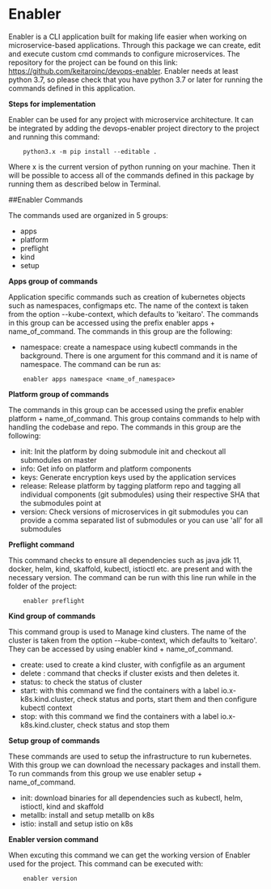 # Enabler


Enabler is a CLI application built for making life easier when working on microservice-based applications. Through this package we can create, edit and execute custom cmd commands to configure microservices.
The repository for the project can be found on this link: https://github.com/keitaroinc/devops-enabler. 
Enabler needs at least python 3.7, so please check that you have python 3.7 or later for running the commands defined in this application.


**Steps for implementation**

Enabler can be used for any project with microservice architecture. It can be integrated by adding the devops-enabler project directory to the project and running this command:

```
    python3.x -m pip install --editable .
```

Where x is the current version of python running on your machine. Then it will be possible to access all of the commands defined in this package by running them as described below in Terminal. 

##Enabler Commands

The commands used are organized in 5 groups:
- apps
- platform
- preflight
- kind
- setup

**Apps group of commands**

Application specific commands such as creation of kubernetes objects such as namespaces, configmaps etc. The name of the context is taken from the option --kube-context, which defaults to 'keitaro'. The commands in this group can be accessed using the prefix enabler apps + name_of_command.  The commands in this group are the following:
- namespace: create a namespace using kubectl commands in the background. There is one argument for this command and it is name of namespace. The command can be run as: 

```
    enabler apps namespace <name_of_namespace>
```


**Platform group of commands**

The commands in this group can be accessed using the prefix enabler platform + name_of_command. This group contains commands to help with handling the codebase and repo. The commands in this group are the following:
- init:  Init the platform by doing submodule init and checkout all submodules on master
- info:      Get info on platform and platform components
- keys: Generate encryption keys used by the application services
- release: Release platform by tagging platform repo and   tagging all individual components (git submodules) using their respective SHA that the submodules point at
- version: Check versions of microservices in git submodules you can provide a comma separated list of submodules or you can use 'all' for all submodules


**Preflight command**

This command checks to ensure all dependencies such as java jdk 11, docker, helm, kind, skaffold, kubectl, istioctl etc. are present and with the necessary version. The command can be run with this line run while in the folder of the project:
```
    enabler preflight
```  

**Kind group of commands**

This command group is used to Manage kind clusters. The name of the cluster is taken from the option --kube-context, which defaults to 'keitaro'. They can be accessed by using enabler kind + name_of_command. 
- create: used to create a kind cluster, with configfile as an argument
- delete : command that checks if cluster exists and then deletes it.
- status: to check the status of cluster
- start: with this command we find the containers with a label io.x-k8s.kind.cluster, check status and ports, start them and then configure kubectl context
- stop: with this command we find the containers with a label io.x-k8s.kind.cluster, check status and stop them 


**Setup group of commands**

These commands are used to setup the infrastructure to run kubernetes. With this group we can download the necessary packages and install them. To run commands from this group we use enabler setup + name_of_command.
- init: download binaries for all dependencies such as kubectl, helm, istioctl, kind and skaffold 
- metallb: install and setup metallb on k8s
- istio: install and setup istio on k8s


**Enabler version command**

When excuting this command we can get the working version of Enabler used for the project. This command can be executed with:

```
    enabler version
```  